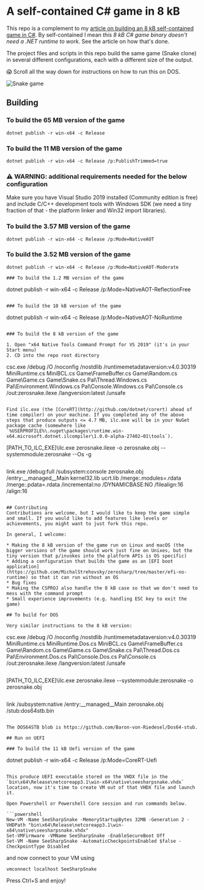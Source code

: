 # A self-contained C# game in 8 kB

This repo is a complement to my [article on building an 8 kB self-contained game in C#](https://medium.com/@MStrehovsky/building-a-self-contained-game-in-c-under-8-kilobytes-74c3cf60ea04?sk=334b06f72dad47f15d0ba0cc6a502487). By self-contained I mean _this 8 kB C# game binary doesn't need a .NET runtime to work_. See the article on how that's done.

The project files and scripts in this repo build the same game (Snake clone) in several different configurations, each with a different size of the output.

😱 Scroll all the way down for instructions on how to run this on DOS.

![Snake game](SeeSharpSnake.gif)

## Building

### To build the 65 MB version of the game

```
dotnet publish -r win-x64 -c Release
```

### To build the 11 MB version of the game

```
dotnet publish -r win-x64 -c Release /p:PublishTrimmed=true
```

### ⚠️ WARNING: additional requirements needed for the below configuration

Make sure you have Visual Studio 2019 installed (Community edition is free) and include C/C++ development tools with Windows SDK (we need a tiny fraction of that - the platform linker and Win32 import libraries).

### To build the 3.57 MB version of the game

```
dotnet publish -r win-x64 -c Release /p:Mode=NativeAOT
```

### To build the 3.52 MB version of the game

```
dotnet publish -r win-x64 -c Release /p:Mode=NativeAOT-Moderate

### To build the 1.2 MB version of the game

```
dotnet publish -r win-x64 -c Release /p:Mode=NativeAOT-ReflectionFree
```

### To build the 10 kB version of the game

```
dotnet publish -r win-x64 -c Release /p:Mode=NativeAOT-NoRuntime
```

### To build the 8 kB version of the game

1. Open "x64 Native Tools Command Prompt for VS 2019" (it's in your Start menu)
2. CD into the repo root directory

```
csc.exe /debug /O /noconfig /nostdlib /runtimemetadataversion:v4.0.30319 MiniRuntime.cs MiniBCL.cs Game\FrameBuffer.cs Game\Random.cs Game\Game.cs Game\Snake.cs Pal\Thread.Windows.cs Pal\Environment.Windows.cs Pal\Console.Windows.cs Pal\Console.cs /out:zerosnake.ilexe /langversion:latest /unsafe
```

Find ilc.exe (the [CoreRT](http://github.com/dotnet/corert) ahead of time compiler) on your machine. If you completed any of the above steps that produce outputs <= 4.7 MB, ilc.exe will be in your NuGet package cache (somewhere like `%USERPROFILE%\.nuget\packages\runtime.win-x64.microsoft.dotnet.ilcompiler\1.0.0-alpha-27402–01\tools`).

```
[PATH_TO_ILC_EXE]\ilc.exe zerosnake.ilexe -o zerosnake.obj --systemmodule:zerosnake --Os -g
```

```
link.exe /debug:full /subsystem:console zerosnake.obj /entry:__managed__Main kernel32.lib ucrt.lib /merge:.modules=.rdata /merge:.pdata=.rdata /incremental:no /DYNAMICBASE:NO /filealign:16 /align:16
```

## Contributing
Contributions are welcome, but I would like to keep the game simple and small. If you would like to add features like levels or achievements, you might want to just fork this repo.

In general, I welcome:

* Making the 8 kB version of the game run on Linux and macOS (the bigger versions of the game should work just fine on Unixes, but the tiny version that p/invokes into the platform APIs is OS specific)
* Adding a configuration that builds the game as an [EFI boot application](https://github.com/MichalStrehovsky/zerosharp/tree/master/efi-no-runtime) so that it can run without an OS
* Bug fixes
* Making the CSPROJ also handle the 8 kB case so that we don't need to mess with the command prompt
* Small experience improvements (e.g. handling ESC key to exit the game)

## To build for DOS

Very similar instructions to the 8 kB version:

```
csc.exe /debug /O /noconfig /nostdlib /runtimemetadataversion:v4.0.30319 MiniRuntime.cs MiniRuntime.Dos.cs  MiniBCL.cs Game\FrameBuffer.cs Game\Random.cs Game\Game.cs Game\Snake.cs Pal\Thread.Dos.cs Pal\Environment.Dos.cs Pal\Console.Dos.cs Pal\Console.cs /out:zerosnake.ilexe /langversion:latest /unsafe
```

```
[PATH_TO_ILC_EXE]\ilc.exe zerosnake.ilexe --systemmodule:zerosnake -o zerosnake.obj
```

```
link /subsystem:native /entry:__managed__Main zerosnake.obj /stub:dos64stb.bin
```

The DOS64STB blob is https://github.com/Baron-von-Riedesel/Dos64-stub.

## Run on UEFI

### To build the 11 kB Uefi version of the game

```
dotnet publish -r win-x64 -c Release /p:Mode=CoreRT-Uefi
```

This produce UEFI executable stored on the VHDX file in the `bin\x64\Release\netcoreapp3.1\win-x64\native\seesharpsnake.vhdx`
location, now it's time to create VM out of that VHDX file and launch it.

Open Powershell or Powershell Core session and run commands below.

```powershell
New-VM -Name SeeSharpSnake -MemoryStartupBytes 32MB -Generation 2 -VHDPath "bin\x64\Release\netcoreapp3.1\win-x64\native\seesharpsnake.vhdx"
Set-VMFirmware -VMName SeeSharpSnake -EnableSecureBoot Off
Set-VM -Name SeeSharpSnake -AutomaticCheckpointsEnabled $false -CheckpointType Disabled
```

and now connect to your VM using

```
vmconnect localhost SeeSharpSnake
```

Press Ctrl+S and enjoy!
